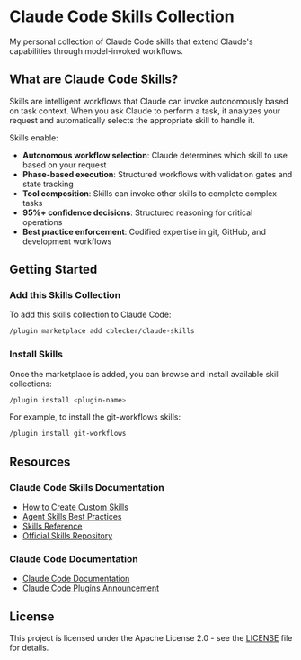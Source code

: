 # Claude Code Skills Collection

My personal collection of Claude Code skills that extend Claude's capabilities through model-invoked workflows.

## What are Claude Code Skills?

Skills are intelligent workflows that Claude can invoke autonomously based on task context. When you ask Claude to perform a task, it analyzes your request and automatically selects the appropriate skill to handle it.

Skills enable:

- **Autonomous workflow selection**: Claude determines which skill to use based on your request
- **Phase-based execution**: Structured workflows with validation gates and state tracking
- **Tool composition**: Skills can invoke other skills to complete complex tasks
- **95%+ confidence decisions**: Structured reasoning for critical operations
- **Best practice enforcement**: Codified expertise in git, GitHub, and development workflows

## Getting Started

### Add this Skills Collection

To add this skills collection to Claude Code:

```bash
/plugin marketplace add cblecker/claude-skills
```

### Install Skills

Once the marketplace is added, you can browse and install available skill collections:

```bash
/plugin install <plugin-name>
```

For example, to install the git-workflows skills:

```bash
/plugin install git-workflows
```

## Resources

### Claude Code Skills Documentation

- [How to Create Custom Skills](https://support.claude.com/en/articles/12512198-how-to-create-custom-skills)
- [Agent Skills Best Practices](https://docs.claude.com/en/docs/agents-and-tools/agent-skills/best-practices)
- [Skills Reference](https://docs.claude.com/en/docs/claude-code/plugins-reference#skills)
- [Official Skills Repository](https://github.com/anthropics/skills)

### Claude Code Documentation

- [Claude Code Documentation](https://docs.claude.com/en/docs/claude-code)
- [Claude Code Plugins Announcement](https://www.anthropic.com/news/claude-code-plugins)

## License

This project is licensed under the Apache License 2.0 - see the [LICENSE](LICENSE) file for details.
